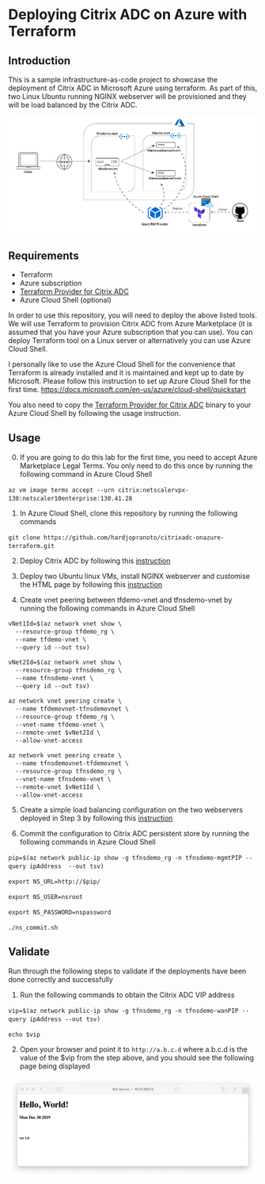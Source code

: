 # Deploying Citrix ADC on Azure with Terraform

## Introduction
This is a sample infrastructure-as-code project to showcase the deployment of Citrix ADC in Microsoft Azure using terraform. As part of this, two Linux Ubuntu running NGINX webserver will be provisioned and they will be load balanced by the Citrix ADC.

![Citrix ADC on Azure](https://github.com/hardjopranoto/citrixadc-onazure-terraform/blob/master/citrixadc-onazure-terraform.png)

## Requirements
- Terraform
- Azure subscription
- [Terraform Provider for Citrix ADC](https://github.com/citrix/terraform-provider-citrixadc)
- Azure Cloud Shell (optional)

In order to use this repository, you will need to deploy the above listed tools. We will use Terraform to provision Citrix ADC from Azure Marketplace (it is assumed that you have your Azure subscription that you can use). You can deploy Terraform tool on a Linux server or alternatively you can use Azure Cloud Shell.

I personally like to use the Azure Cloud Shell for the convenience that Terraform is already installed and it is maintained and kept up to date by Microsoft. Please follow this instruction to set up Azure Cloud Shell for the first time. https://docs.microsoft.com/en-us/azure/cloud-shell/quickstart

You also need to copy the [Terraform Provider for Citrix ADC](https://github.com/citrix/terraform-provider-citrixadc) binary to your Azure Cloud Shell by following the usage instruction.

## Usage

0. If you are going to do this lab for the first time, you need to accept Azure Marketplace Legal Terms. You only need to do this once by running the following command in Azure Cloud Shell

`az vm image terms accept --urn citrix:netscalervpx-130:netscaler10enterprise:130.41.28`

1. In Azure Cloud Shell, clone this repository by running the following commands

`git clone https://github.com/hardjopranoto/citrixadc-onazure-terraform.git`

2. Deploy Citrix ADC by following this [instruction](https://github.com/hardjopranoto/citrixadc-onazure-terraform/blob/master/deploy_adc)

3. Deploy two Ubuntu linux VMs, install NGINX webserver and customise the HTML page by following this [instruction](https://github.com/hardjopranoto/citrixadc-onazure-terraform/tree/master/deploy_webserver)

4. Create vnet peering between tfdemo-vnet and tfnsdemo-vnet by running the following commands in Azure Cloud Shell

```
vNet1Id=$(az network vnet show \
  --resource-group tfdemo_rg \
  --name tfdemo-vnet \
  --query id --out tsv)
```

```
vNet2Id=$(az network vnet show \
  --resource-group tfnsdemo_rg \
  --name tfnsdemo-vnet \
  --query id --out tsv)
```

```
az network vnet peering create \
  --name tfdemovnet-tfnsdemovnet \
  --resource-group tfdemo_rg \
  --vnet-name tfdemo-vnet \
  --remote-vnet $vNet2Id \
  --allow-vnet-access
```

```
az network vnet peering create \
  --name tfnsdemovnet-tfdemovnet \
  --resource-group tfnsdemo_rg \
  --vnet-name tfnsdemo-vnet \
  --remote-vnet $vNet1Id \
  --allow-vnet-access
```


5. Create a simple load balancing configuration on the two webservers deployed in Step 3 by following this [instruction](https://github.com/hardjopranoto/citrixadc-onazure-terraform/tree/master/simple_lb)

6. Commit the configuration to Citrix ADC persistent store by running the following commands in Azure Cloud Shell

`pip=$(az network public-ip show -g tfnsdemo_rg -n tfnsdemo-mgmtPIP --query ipAddress  --out tsv)`

`export NS_URL=http://$pip/`

`export NS_USER=nsroot`

`export NS_PASSWORD=nspassword`

`./ns_commit.sh`


## Validate
Run through the following steps to validate if the deployments have been done correctly and successfully

1. Run the following commands to obtain the Citrix ADC VIP address

`vip=$(az network public-ip show -g tfnsdemo_rg -n tfnsdemo-wanPIP --query ipAddress --out tsv)`

`echo $vip`

2. Open your browser and point it to `http://a.b.c.d` where a.b.c.d is the value of the $vip from the step above, and you should see the following page being displayed

![Hello World!](https://github.com/hardjopranoto/citrixadc-onazure-terraform/blob/master/helloworld.png)

